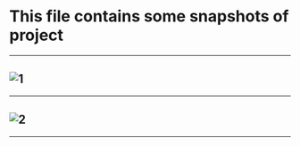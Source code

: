 # This file contains some snapshots of project
----------------------------------------------------------------------------------------
![1](https://user-images.githubusercontent.com/71403848/218546651-e300ae80-db1a-4156-b6d0-28d9a08ef75a.png)
----------------------------------------------------------------------------------------
----------------------------------------------------------------------------------------
![2](https://user-images.githubusercontent.com/71403848/218546701-17919149-c423-4b7b-a61c-87c77a0b0661.png)
----------------------------------------------------------------------------------------
----------------------------------------------------------------------------------------
